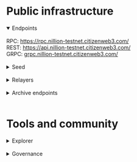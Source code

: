 # Public infrastructure 

<details open>
  <summary>Endpoints</summary>
  <br>
  RPC: <a href="https://rpc.nillion-testnet.citizenweb3.com/">https://rpc.nillion-testnet.citizenweb3.com/</a><br>
  REST: <a href="https://api.nillion-testnet.citizenweb3.com/">https://api.nillion-testnet.citizenweb3.com/</a><br>
  GRPC: <a href="grpc.nillion-testnet.citizenweb3.com/">grpc.nillion-testnet.citizenweb3.com/</a>
</details>
<br>
<details>
  <summary>Seed</summary>
3fbe2c2416d343911ab2de764a7fbd799dc998d1@195.201.197.246:18056
</details>
<br>
<details>
  <summary>Relayers</summary>
</details>
<br>
<details>
  <summary>Archive endpoints</summary>
  RPC: <br>
  API: <br>
  GRPC: <br>
</details>
<br>

# Tools and community

<details>
  <summary>Explorer</summary>
  <a href="https://validatorinfo.com/networks">Validator Info</a><br>
</details>
<br>
<details>
  <summary>Governance</summary>
  <a href="https://testnet.ping.pub/nillion/gov">Voting History</a><br>
</details>
